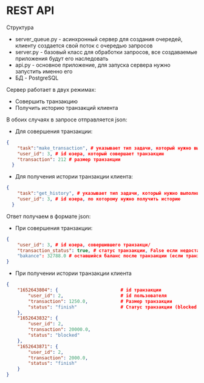 # REST API

Структура
* server_queue.py - асинхронный сервер для создания очередей, клиенту создается свой поток с очередью запросов
* server.py - базовый класс для обработки запросов, все создаваемые приложения будут его наследовать
* api.py - основное приложение, для запуска сервера нужно запустить именно его
* БД - PostgreSQL

Сервер работает в двух режимах:
* Совершить транзакцию
* Получить историю транзакций клиента

В обоих случаях в запросе отправляется json:
* Для совершения транзакции:
```json
{
    "task":"make_transaction", # указывает тип задачи, который нужно выполнить - совершить транзакцию
    "user_id": 3, # id юзера, который совершает транзакцию
    "transaction": 212 # размер транзакции
  }
```

* Для получения истории транзакции клиента:
```json
{
    "task":"get_history", # указывает тип задачи, который нужно выполнить - получить историю
    "user_id": 3, # id юзера, по которому нужно получить историю
  }
```

Ответ получаем в формате json:
* При совершения транзакции:
```json
{
	"user_id": 3, # id юзера, совершившего транзакци/
	"transaction_status": true, # статус транзакции, False если недостаточно средств с выводом ошибки "error": "insufficient funds"
	"bakance": 32788.0 # оставшийся баланс после транзакции (если транзакция прошла)
}
```

* При получении истории транзакции клиента
```json
{
	"1652643804": {                       # id транзакции
		"user_id": 2,                     # id пользователя
		"transaction": 1250.0,            # Размер транзакции
		"status": "finish"                # Статус транзакции (blocked при недостатке средств)
	},
	"1652643832": {
		"user_id": 2,
		"transaction": 20000.0,
		"status": "blocked"
	},
	"1652643871": {
		"user_id": 2,
		"transaction": 2000.0,
		"status": "finish"
	}
}
```